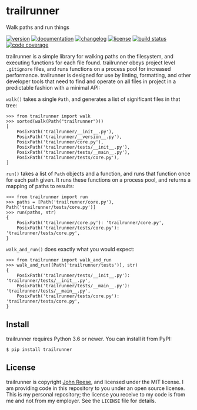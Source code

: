 # trailrunner

Walk paths and run things

[![version](https://img.shields.io/pypi/v/trailrunner.svg)](https://pypi.org/project/trailrunner)
[![documentation](https://readthedocs.org/projects/trailrunner/badge/?version=latest)](https://trailrunner.omnilib.dev)
[![changelog](https://img.shields.io/badge/change-log-blue)](https://trailrunner.omnilib.dev/en/latest/changelog.html)
[![license](https://img.shields.io/pypi/l/trailrunner.svg)](https://github.com/omnilib/trailrunner/blob/master/LICENSE)
[![build status](https://github.com/omnilib/trailrunner/workflows/Build/badge.svg)](https://github.com/omnilib/trailrunner/actions)
[![code coverage](https://img.shields.io/codecov/c/gh/omnilib/trailrunner)](https://codecov.io/gh/omnilib/trailrunner)

trailrunner is a simple library for walking paths on the filesystem, and executing
functions for each file found. trailrunner obeys project level `.gitignore` files,
and runs functions on a process pool for increased performance. trailrunner is designed
for use by linting, formatting, and other developer tools that need to find and operate
on all files in project in a predictable fashion with a minimal API:

`walk()` takes a single `Path`, and generates a list of significant files in that tree:

```pycon
>>> from trailrunner import walk
>>> sorted(walk(Path("trailrunner")))
[
    PosixPath('trailrunner/__init__.py'),
    PosixPath('trailrunner/__version__.py'),
    PosixPath('trailrunner/core.py'),
    PosixPath('trailrunner/tests/__init__.py'),
    PosixPath('trailrunner/tests/__main__.py'),
    PosixPath('trailrunner/tests/core.py'),
]
```

`run()` takes a list of `Path` objects and a function, and runs that function once
for each path given. It runs these functions on a process pool, and returns a mapping
of paths to results:

```pycon
>>> from trailrunner import run
>>> paths = [Path('trailrunner/core.py'), Path('trailrunner/tests/core.py')]
>>> run(paths, str)
{
    PosixPath('trailrunner/core.py'): 'trailrunner/core.py',
    PosixPath('trailrunner/tests/core.py'): 'trailrunner/tests/core.py',
}
```

`walk_and_run()` does exactly what you would expect:

```pycon
>>> from trailrunner import walk_and_run
>>> walk_and_run([Path('trailrunner/tests')], str)
{
    PosixPath('trailrunner/tests/__init__.py'): 'trailrunner/tests/__init__.py',
    PosixPath('trailrunner/tests/__main__.py'): 'trailrunner/tests/__main__.py',
    PosixPath('trailrunner/tests/core.py'): 'trailrunner/tests/core.py',
}
```


Install
-------

trailrunner requires Python 3.6 or newer. You can install it from PyPI:

```shell-session
$ pip install trailrunner
```


License
-------

trailrunner is copyright [John Reese](https://jreese.sh), and licensed under
the MIT license.  I am providing code in this repository to you under an open
source license.  This is my personal repository; the license you receive to
my code is from me and not from my employer. See the `LICENSE` file for details.
